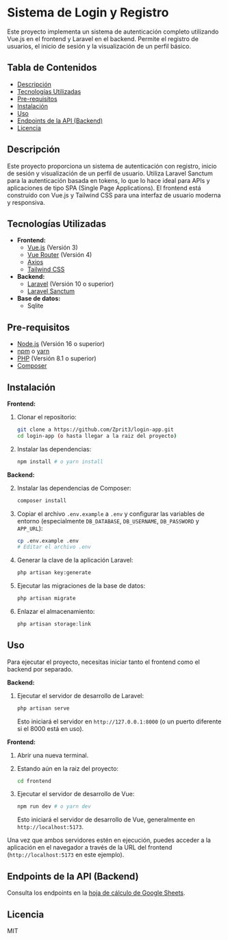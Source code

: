 # Sistema de Login y Registro

Este proyecto implementa un sistema de autenticación completo utilizando Vue.js en el frontend y Laravel en el backend. Permite el registro de usuarios, el inicio de sesión y la visualización de un perfil básico.

## Tabla de Contenidos

*   [Descripción](#descripción)
*   [Tecnologías Utilizadas](#tecnologías-utilizadas)
*   [Pre-requisitos](#pre-requisitos)
*   [Instalación](#instalación)
*   [Uso](#uso)
*   [Endpoints de la API (Backend)](#endpoints-de-la-api-backend)
*   [Licencia](#licencia)

## Descripción

Este proyecto proporciona un sistema de autenticación con registro, inicio de sesión y visualización de un perfil de usuario. Utiliza Laravel Sanctum para la autenticación basada en tokens, lo que lo hace ideal para APIs y aplicaciones de tipo SPA (Single Page Applications). El frontend está construido con Vue.js y Tailwind CSS para una interfaz de usuario moderna y responsiva.

## Tecnologías Utilizadas

*   **Frontend:**
    *   [Vue.js](https://vuejs.org/) (Versión 3)
    *   [Vue Router](https://router.vuejs.org/) (Versión 4)
    *   [Axios](https://axios-http.com/)
    *   [Tailwind CSS](https://tailwindcss.com/)
*   **Backend:**
    *   [Laravel](https://laravel.com/) (Versión 10 o superior)
    *   [Laravel Sanctum](https://laravel.com/docs/10.x/sanctum)
*   **Base de datos:**
    *   Sqlite

## Pre-requisitos

*   [Node.js](https://nodejs.org/) (Versión 16 o superior)
*   [npm](https://www.npmjs.com/) o [yarn](https://yarnpkg.com/)
*   [PHP](https://www.php.net/) (Versión 8.1 o superior)
*   [Composer](https://getcomposer.org/)

## Instalación

**Frontend:**

1.  Clonar el repositorio:

    ```bash
    git clone a https://github.com/Zprit3/login-app.git
    cd login-app (o hasta llegar a la raiz del proyecto)
    ```

2.  Instalar las dependencias:

    ```bash
    npm install # o yarn install
    ```

**Backend:**


2.  Instalar las dependencias de Composer:

    ```bash
    composer install
    ```

3.  Copiar el archivo `.env.example` a `.env` y configurar las variables de entorno (especialmente `DB_DATABASE`, `DB_USERNAME`, `DB_PASSWORD` y `APP_URL`):

    ```bash
    cp .env.example .env
    # Editar el archivo .env
    ```

4.  Generar la clave de la aplicación Laravel:

    ```bash
    php artisan key:generate
    ```

5.  Ejecutar las migraciones de la base de datos:

    ```bash
    php artisan migrate
    ```

6.  Enlazar el almacenamiento:
    ```bash
    php artisan storage:link
    ```

## Uso

Para ejecutar el proyecto, necesitas iniciar tanto el frontend como el backend por separado.

**Backend:**

1.  Ejecutar el servidor de desarrollo de Laravel:

    ```bash
    php artisan serve
    ```

    Esto iniciará el servidor en `http://127.0.0.1:8000` (o un puerto diferente si el 8000 está en uso).

**Frontend:**

1.  Abrir una nueva terminal.
2.  Estando aún en la raiz del proyecto:

    ```bash
    cd frontend
    ```

3.  Ejecutar el servidor de desarrollo de Vue:

    ```bash
    npm run dev # o yarn dev
    ```

    Esto iniciará el servidor de desarrollo de Vue, generalmente en `http://localhost:5173`.

Una vez que ambos servidores estén en ejecución, puedes acceder a la aplicación en el navegador a través de la URL del frontend (`http://localhost:5173` en este ejemplo).

## Endpoints de la API (Backend)
                       
Consulta los endpoints en la [hoja de cálculo de Google Sheets](https://docs.google.com/spreadsheets/d/1CT82pf9oPAggfFIEl9wd7-bDjPo2jxibGQqGSxI8Sy4/edit?usp=sharing).

## Licencia

MIT
